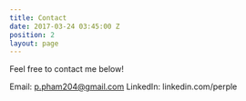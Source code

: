 ```yaml
---
title: Contact
date: 2017-03-24 03:45:00 Z
position: 2
layout: page
---
```


Feel free to contact me below!

Email: p.pham204@gmail.com
LinkedIn: linkedin.com/perple